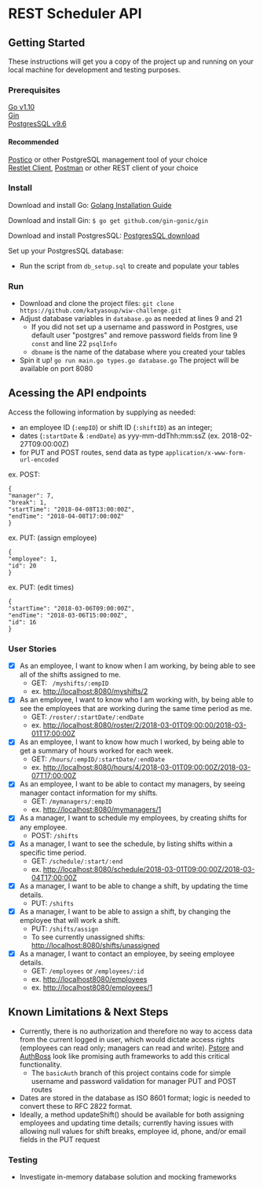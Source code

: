 # REST Scheduler API

## Getting Started

These instructions will get you a copy of the project up and running on your local machine for development and testing purposes. 

### Prerequisites

[Go v1.10](https://golang.org/doc/go1.10)  
[Gin](https://github.com/gin-gonic/gin)  
[PostgresSQL v9.6](https://www.postgresql.org/download/)  

#### Recommended
[Postico](https://eggerapps.at/postico/) or other PostgreSQL management tool of your choice  
[Restlet Client](https://chrome.google.com/webstore/detail/restlet-client-rest-api-t/aejoelaoggembcahagimdiliamlcdmfm), [Postman](https://www.getpostman.com/) or other REST client of your choice

### Install
Download and install Go: [Golang Installation Guide](https://golang.org/doc/install)  

Download and install Gin: ```$ go get github.com/gin-gonic/gin```

Download and install PostgresSQL: [PostgresSQL download](https://www.postgresql.org/download/)

Set up your PostgresSQL database:  

- Run the script from ```db_setup.sql``` to create and populate your tables

### Run
- Download and clone the project files: ```git clone https://github.com/katyasoup/wiw-challenge.git```
- Adjust database variables in ```database.go``` as needed at lines 9 and 21 
	- If you did not set up a username and password in Postgres, use default user "postgres" and remove password fields from line 9 ```const``` and line 22 ```psqlInfo```
	- ```dbname``` is the name of the database where you created your tables  
- Spin it up! ```go run main.go types.go database.go``` The project will be available on port 8080


## Acessing the API endpoints
Access the following information by supplying as needed:  

- an employee ID (```:empID```) or shift ID (```:shiftID```) as an integer;  
- dates (```:startDate``` & ```:endDate```) as yyy-mm-ddThh:mm:ssZ (ex. 2018-02-27T09:00:00Z)  
- for PUT and POST routes, send data as type ```application/x-www-form-url-encoded```

ex. POST:
```
{  
"manager": 7,  
"break": 1,  
"startTime": "2018-04-08T13:00:00Z",  
"endTime": "2018-04-08T17:00:00Z"  
}
```

ex. PUT: (assign employee)  
```
{
"employee": 1,
"id": 20
}
```

ex. PUT: (edit times)  
```
{
"startTime": "2018-03-06T09:00:00Z",
"endTime": "2018-03-06T15:00:00Z",
"id": 16
}
```

### User Stories

- [x] As an employee, I want to know when I am working, by being able to see all of the shifts assigned to me.
	- GET: ``` /myshifts/:empID```
	- ex. [http://localhost:8080/myshifts/2](http://localhost:8080/myshifts/2)
- [x] As an employee, I want to know who I am working with, by being able to see the employees that are working during the same time period as me.
	- GET: ```/roster/:startDate/:endDate```
	- ex. [http://localhost:8080/roster/2/2018-03-01T09:00:00/2018-03-01T17:00:00Z](http://localhost:8080/roster/2/2018-03-01T09:00:00/2018-03-01T17:00:00Z)
- [x] As an employee, I want to know how much I worked, by being able to get a summary of hours worked for each week.
	- GET: ```/hours/:empID/:startDate/:endDate```
	- ex. [http://localhost:8080/hours/4/2018-03-01T09:00:00Z/2018-03-07T17:00:00Z](http://localhost:8080/hours/4/2018-03-01T09:00:00Z/2018-03-07T17:00:00Z)
- [x] As an employee, I want to be able to contact my managers, by seeing manager contact information for my shifts.
	- GET: ```/mymanagers/:empID```
	- ex. [http://localhost:8080/mymanagers/1](http://localhost:8080/mymanagers/1)
- [x] As a manager, I want to schedule my employees, by creating shifts for any employee.
	- 	POST: ```/shifts```
- [x] As a manager, I want to see the schedule, by listing shifts within a specific time period.
	- GET: ```/schedule/:start/:end```
	- ex. [http://localhost:8080/schedule/2018-03-01T09:00:00Z/2018-03-04T17:00:00Z](http://localhost:8080/schedule/2018-03-01T09:00:00Z/2018-03-04T17:00:00Z)
- [x] As a manager, I want to be able to change a shift, by updating the time details.
	- 	PUT: ```/shifts```
- [x] As a manager, I want to be able to assign a shift, by changing the employee that will work a shift.
	- 	PUT: ```/shifts/assign```
	-  To see currently unassigned shifts: [http://localhost:8080/shifts/unassigned](http://localhost:8080/shifts/unassigned)
- [x] As a manager, I want to contact an employee, by seeing employee details.
	- GET: ```/employees``` or ```/employees/:id```
	- ex. [http://localhost8080/employees](http://localhost:8080/employees)
	- ex. [http://localhost8080/employees/1](http://localhost:8080/employees/1)
	
## Known Limitations & Next Steps

- Currently, there is no authorization and therefore no way to access data from the current logged in user, which would dictate access rights (employees can read only; managers can read and write). [Pstore](https://github.com/xyproto/pstore) and [AuthBoss](https://github.com/volatiletech/authboss) look like promising auth frameworks to add this critical functionality.
	- The ```basicAuth``` branch of this project contains code for simple username and password validation for manager PUT and POST routes
- Dates are stored in the database as ISO 8601 format; logic is needed to convert these to RFC 2822 format.  
- Ideally, a method updateShift() should be available for both assigning employees and updating time details; currently having issues with allowing null values for shift breaks, employee id, phone, and/or email fields in the PUT request

### Testing

- Investigate in-memory database solution and mocking frameworks
